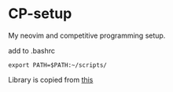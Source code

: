 # CP-setup
My neovim and competitive programming setup.

add to .bashrc

`export PATH=$PATH:~/scripts/`

Library is copied from [this](https://github.com/cp-sapienza)
